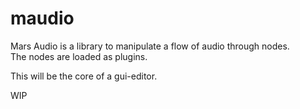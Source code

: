 # maudio
Mars Audio is a library to manipulate a flow of audio through nodes.<br>
The nodes are loaded as plugins.

This will be the core of a gui-editor.

WIP
